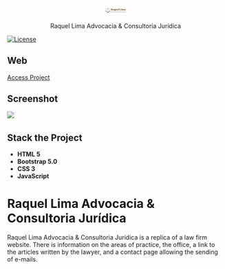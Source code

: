 <p align="center">
  <a href="#">
   <img alt="Raquel Lima Adv" src="https://github.com/RaquelLima7/raquellima.adv/blob/master/images/logo2.png" width="50">
  </a>
</p>
<p align="center">Raquel Lima Advocacia & Consultoria Jurídica</p>

[![License](https://img.shields.io/badge/License-MIT%20License-brightgreen)](https://github.com/RaquelLima7/raquellima.adv/blob/master/LICENSE)


## Web

<a href="https://raquellima7.github.io/raquellima.adv/" target="_blank">Access Project</a>

## Screenshot
![](https://github.com/RaquelLima7/raquellima.adv/blob/master/raquellimadev.gif)

## Stack the Project

- **HTML 5**
- **Bootstrap 5.0**
- **CSS 3**
- **JavaScript**
  
# Raquel Lima Advocacia & Consultoria Jurídica

Raquel Lima Advocacia & Consultoria Jurídica is a replica of a law firm website. There is information on the areas of practice, the office, a link to the articles written by the lawyer, and a contact page allowing the sending of e-mails.
